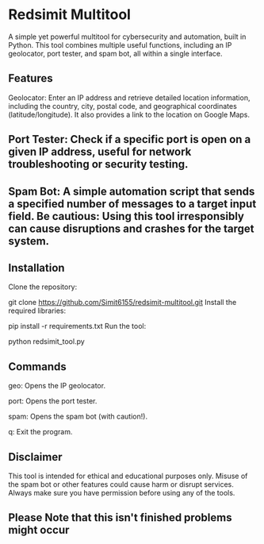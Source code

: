 # Redsimit Multitool
A simple yet powerful multitool for cybersecurity and automation, built in Python. This tool combines multiple useful functions, including an IP geolocator, port tester, and spam bot, all within a single interface.

## Features
Geolocator: Enter an IP address and retrieve detailed location information, including the country, city, postal code, and geographical coordinates (latitude/longitude). It also provides a link to the location on Google Maps.

## Port Tester: Check if a specific port is open on a given IP address, useful for network troubleshooting or security testing.

## Spam Bot: A simple automation script that sends a specified number of messages to a target input field. Be cautious: Using this tool irresponsibly can cause disruptions and crashes for the target system.

## Installation
Clone the repository:

git clone https://github.com/Simit6155/redsimit-multitool.git
Install the required libraries:

pip install -r requirements.txt
Run the tool:

python redsimit_tool.py
## Commands
geo: Opens the IP geolocator.

port: Opens the port tester.

spam: Opens the spam bot (with caution!).

q: Exit the program.

## Disclaimer
This tool is intended for ethical and educational purposes only. Misuse of the spam bot or other features could cause harm or disrupt services. Always make sure you have permission before using any of the tools.

## Please Note that this isn't finished problems might occur




